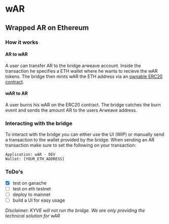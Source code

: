 # wAR

## Wrapped AR on Ethereum

### How it works

#### AR to wAR

A user can transfer AR to the bridge arweave account. Inside the transaction
he specifies a ETH wallet where he wants to recieve the wAR tokens.
The bridge then mints wAR the ETH address via an [ownable ERC20 contract](contracts/contracts/wAR.sol).

#### wAR to AR

A user burns his wAR on the ERC20 contract. The bridge catches the burn event and sends the amount AR
to the users Arweave address.

### Interacting with the bridge
To interact with the bridge you can either use the UI (WIP) or manually
send a transaction to the wallet provided by the bridge. When sending an
AR transaction make sure to set the following on your transaction:
```
Application: wAR - DEV
Wallet: [YOUR_ETH_ADDRESS]
```

### ToDo's

- [x] test on ganache
- [ ] test on eth testnet
- [ ] deploy to mainnet
- [ ] build a UI for easy usage

_Disclaimer: KYVE will not run the bridge. We are only providing the technical solution
for wAR_
